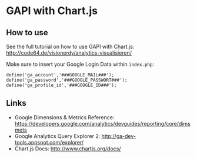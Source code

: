 GAPI with Chart.js
====

How to use
-----------

See the full tutorial on how to use GAPI with Chart.js: http://code64.de/visionerdy/analytics-visualisieren/

Make sure to insert your Google Login Data within `index.php`:

```
define('ga_account','###GOOGLE_MAIL###');
define('ga_password','###GOOGLE_PASSWORT###');
define('ga_profile_id','###GOOGLE_ID###');
```

Links
-----------

- Google Dimensions & Metrics Reference: https://developers.google.com/analytics/devguides/reporting/core/dimsmets
- Google Analytics Query Explorer 2: http://ga-dev-tools.appspot.com/explorer/
- Chart.js Docs: http://www.chartjs.org/docs/
